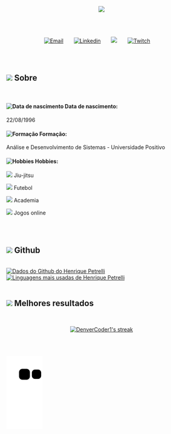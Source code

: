 <p align="center">
  <a href="https://github.com/DenverCoder1/readme-typing-svg"><img src="https://readme-typing-svg.herokuapp.com/?lines=Henrique%20Petrelli;Desenvolvedor%20Front-end&font=Fira%20Code&center=true&width=440&height=45&color=fff&vCenter=true&size=22"></a>
</p>

<br />

<br />

<p align="center">
   <a href="mailto: henriquepetrelli96@gmail.com"><img width="32px" alt="Email" title="Email" src="https://i.imgur.com/wDH8xAs.png"></a>
  &#8287;&#8287;&#8287;&#8287;&#8287;
  <a href="https://www.linkedin.com/in/henrique-petrelli/"><img width="32px" alt="Linkedin" title="Linkedin" src="https://i.imgur.com/iSIPIM7.png"/></a>
  &#8287;&#8287;&#8287;&#8287;&#8287;
  <a href="https://www.instagram.com/henriquepetrelli/" alt="Instagram"><img width="32px" src="https://i.imgur.com/8pQLVkb.png"/></a>
  &#8287;&#8287;&#8287;&#8287;&#8287;
  <a href="https://www.twitch.tv/kikescope"><img width="32px" alt="Twitch" title="Twitch" src="https://i.imgur.com/JrBRRGe.png"/></a>
  &#8287;&#8287;&#8287;&#8287;&#8287;
</p>

<br/>

<br/>

## <img src="https://i.imgur.com/YX1mV8K.png" width="32px"> Sobre

 <br/>
 
   <h4><img alt="Data de nascimento" width="24px" src="https://i.imgur.com/yK19vBf.png"/> Data de nascimento:</h4> 
   <p>22/08/1996</p>
   <h4><img alt="Formação" width="24px" src="https://i.imgur.com/tC8yZzB.png"/> Formação:</h4>
  <p>Análise e Desenvolvimento de Sistemas - Universidade Positivo</p>
   <h4><img alt="Hobbies" width="24px" src="https://i.imgur.com/qRkB6kn.png"/> Hobbies:</h4>
  <p><img width="20x" src="https://i.imgur.com/69XwPi6.png">  Jiu-jitsu</p>
  <p><img width="20px" src="https://i.imgur.com/uMwZcbh.png">  Futebol</p>
  <p><img width="20px" src="https://i.imgur.com/e1ueIjf.png">  Academia</p>
  <p><img width="16px" src="https://i.imgur.com/z5EYTcd.png">  Jogos online </p>
   
<br/>

<br/>

 ## <img src="https://i.imgur.com/Zspr9tS.png" width="32px"> Github
 <br/>
    <a href="https://github.com/anuraghazra/github-readme-stats"><img alt="Dados do Github do Henrique Petrelli" src="https://denvercoder1-github-readme-stats.vercel.app/api/?username=HenriquePetrelli&show_icons=true&count_private=true&theme=react&hide_border=true&bg_color=1F222E&title_color=E02B57&icon_color=E02B57" height="192px"/></a>
  <a href="https://github.com/anuraghazra/github-readme-stats"><img alt="Linguagens mais usadas de Henrique Petrelli" src="https://github-readme-stats.vercel.app/api/top-langs/?username=HenriquePetrelli&langs_count=8&layout=compact&hide_border=true&bg_color=1F222E&title_color=E02B57&text_color=fff&icon_color=E02B57&hide=Jupyter%20Notebook" height="192px"/></a>
  
<br/>

<br/>

## <img src="https://i.imgur.com/5OmQIRf.png" width="32px">  Melhores resultados

<br/>
<!-- GitHub Readme Streak Stats - https://github.com/DenverCoder1/github-readme-streak-stats -->
<p align="center">
  <a href="https://github.com/DenverCoder1/github-readme-streak-stats">
    <img title="🔥 Get streak stats for your profile at git.io/streak-stats" alt="DenverCoder1's streak" src="http://github-readme-streak-stats.herokuapp.com?user=HenriquePetrelli&theme=dark&hide_border=true&date_format=j%20M%5B%20Y%5D&stroke=E02B57&ring=E02B57&fire=E02B57&currStreakNum=E02B57&sideLabels=E02B57&sideNums=E0E0E0&currStreakLabel=E02B57&border=E02B57&background=1F222E"/>
  </a>
</p>

<br/>

<br/>

![Snake animation](https://github.com/henriquepetrelli/Readme/blob/output/github-contribution-grid-snake.svg)

<!--START_SECTION:waka-->

<!--END_SECTION:waka-->
